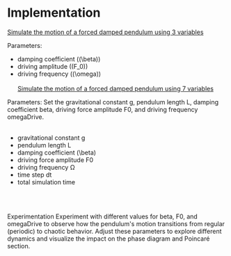 # Implementation

[Simulate the motion of a forced damped pendulum using 3 variables](https://mg-2025p03.github.io/physics/Physics/1%20Mechanics/pPendulum.html)

Parameters:
-  damping coefficient ((\beta))
-  driving amplitude ((F_0))
-  driving frequency ((\omega))
<br/><br/>
[Simulate the motion of a forced damped pendulum using 7 variables](https://mg-2025p03.github.io/physics/Physics/1%20Mechanics/pPendulum2.html)

Parameters: Set the gravitational constant g, pendulum length L, damping coefficient beta, driving force amplitude F0, and driving frequency omegaDrive.
<br/><br/>
-  gravitational constant g
-  pendulum length L
-  damping coefficient (\beta)
-  driving force amplitude F0
-  driving frequency Ω
-  time step dt 
-  total simulation time

<br/><br/>

Experimentation
Experiment with different values for beta, F0, and omegaDrive to observe how the pendulum's motion transitions from regular (periodic) to chaotic behavior. Adjust these parameters to explore different dynamics and visualize the impact on the phase diagram and Poincaré section.
